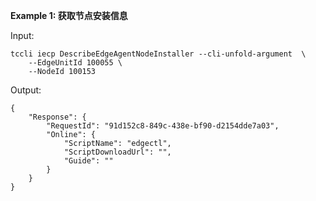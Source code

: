 **Example 1: 获取节点安装信息**



Input: 

```
tccli iecp DescribeEdgeAgentNodeInstaller --cli-unfold-argument  \
    --EdgeUnitId 100055 \
    --NodeId 100153
```

Output: 
```
{
    "Response": {
        "RequestId": "91d152c8-849c-438e-bf90-d2154dde7a03",
        "Online": {
            "ScriptName": "edgectl",
            "ScriptDownloadUrl": "",
            "Guide": ""
        }
    }
}
```

